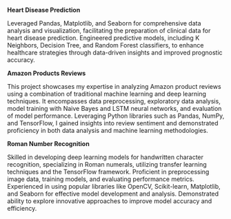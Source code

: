 **Heart Disease Prediction**

Leveraged Pandas, Matplotlib, and Seaborn for comprehensive data analysis and visualization, facilitating the preparation of clinical data for heart disease prediction. Engineered predictive models, including K Neighbors, Decision Tree, and Random Forest classifiers, to enhance healthcare strategies through data-driven insights and improved prognostic accuracy.


**Amazon Products Reviews**

This project showcases my expertise in analyzing Amazon product reviews using a combination of traditional machine learning and deep learning techniques. It encompasses data preprocessing, exploratory data analysis, model training with Naive Bayes and LSTM neural networks, and evaluation of model performance. Leveraging Python libraries such as Pandas, NumPy, and TensorFlow, I gained insights into review sentiment and demonstrated proficiency in both data analysis and machine learning methodologies.


**Roman Number Recognition**

Skilled in developing deep learning models for handwritten character recognition, specializing in Roman numerals, utilizing transfer learning techniques and the TensorFlow framework. Proficient in preprocessing image data, training models, and evaluating performance metrics. Experienced in using popular libraries like OpenCV, Scikit-learn, Matplotlib, and Seaborn for effective model development and analysis. Demonstrated ability to explore innovative approaches to improve model accuracy and efficiency.


